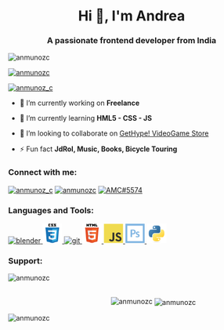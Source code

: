 <h1 align="center">Hi 👋, I'm Andrea</h1>
<h3 align="center">A passionate frontend developer from India</h3>

<p align="left"> <img src="https://komarev.com/ghpvc/?username=anmunozc&label=Profile%20views&color=0e75b6&style=flat" alt="anmunozc" /> </p>

<p align="left"> <a href="https://github.com/ryo-ma/github-profile-trophy"><img src="https://github-profile-trophy.vercel.app/?username=anmunozc" alt="anmunozc" /></a> </p>

<p align="left"> <a href="https://twitter.com/anmunoz_c" target="blank"><img src="https://img.shields.io/twitter/follow/anmunoz_c?logo=twitter&style=for-the-badge" alt="anmunoz_c" /></a> </p>

- 🔭 I’m currently working on **Freelance**

- 🌱 I’m currently learning **HML5 - CSS - JS**

- 👯 I’m looking to collaborate on [GetHype! VideoGame Store](https://www.facebook.com/GetHypeCL/)

- ⚡ Fun fact **JdRol, Music, Books, Bicycle Touring**

<h3 align="left">Connect with me:</h3>
<p align="left">
<a href="https://twitter.com/anmunoz_c" target="blank"><img align="center" src="https://raw.githubusercontent.com/rahuldkjain/github-profile-readme-generator/master/src/images/icons/Social/twitter.svg" alt="anmunoz_c" height="30" width="40" /></a>
<a href="https://linkedin.com/in/anmunozc" target="blank"><img align="center" src="https://raw.githubusercontent.com/rahuldkjain/github-profile-readme-generator/master/src/images/icons/Social/linked-in-alt.svg" alt="anmunozc" height="30" width="40" /></a>
<a href="https://discord.gg/AMC#5574" target="blank"><img align="center" src="https://raw.githubusercontent.com/rahuldkjain/github-profile-readme-generator/master/src/images/icons/Social/discord.svg" alt="AMC#5574" height="30" width="40" /></a>
</p>

<h3 align="left">Languages and Tools:</h3>
<p align="left"> <a href="https://www.blender.org/" target="_blank" rel="noreferrer"> <img src="https://download.blender.org/branding/community/blender_community_badge_white.svg" alt="blender" width="40" height="40"/> </a> <a href="https://www.w3schools.com/css/" target="_blank" rel="noreferrer"> <img src="https://raw.githubusercontent.com/devicons/devicon/master/icons/css3/css3-original-wordmark.svg" alt="css3" width="40" height="40"/> </a> <a href="https://git-scm.com/" target="_blank" rel="noreferrer"> <img src="https://www.vectorlogo.zone/logos/git-scm/git-scm-icon.svg" alt="git" width="40" height="40"/> </a> <a href="https://www.w3.org/html/" target="_blank" rel="noreferrer"> <img src="https://raw.githubusercontent.com/devicons/devicon/master/icons/html5/html5-original-wordmark.svg" alt="html5" width="40" height="40"/> </a> <a href="https://developer.mozilla.org/en-US/docs/Web/JavaScript" target="_blank" rel="noreferrer"> <img src="https://raw.githubusercontent.com/devicons/devicon/master/icons/javascript/javascript-original.svg" alt="javascript" width="40" height="40"/> </a> <a href="https://www.photoshop.com/en" target="_blank" rel="noreferrer"> <img src="https://raw.githubusercontent.com/devicons/devicon/master/icons/photoshop/photoshop-line.svg" alt="photoshop" width="40" height="40"/> </a> <a href="https://www.python.org" target="_blank" rel="noreferrer"> <img src="https://raw.githubusercontent.com/devicons/devicon/master/icons/python/python-original.svg" alt="python" width="40" height="40"/> </a> </p>

<h3 align="left">Support:</h3>
<p><a href="https://www.buymeacoffee.com/anmunozc"> <img align="left" src="https://cdn.buymeacoffee.com/buttons/v2/default-yellow.png" height="50" width="210" alt="anmunozc" /></a></p><br><br>

<p><img align="left" src="https://github-readme-stats.vercel.app/api/top-langs?username=anmunozc&show_icons=true&locale=en&layout=compact" alt="anmunozc" /></p>

<p>&nbsp;<img align="center" src="https://github-readme-stats.vercel.app/api?username=anmunozc&show_icons=true&locale=en" alt="anmunozc" /></p>

<p><img align="center" src="https://github-readme-streak-stats.herokuapp.com/?user=anmunozc&" alt="anmunozc" /></p>
